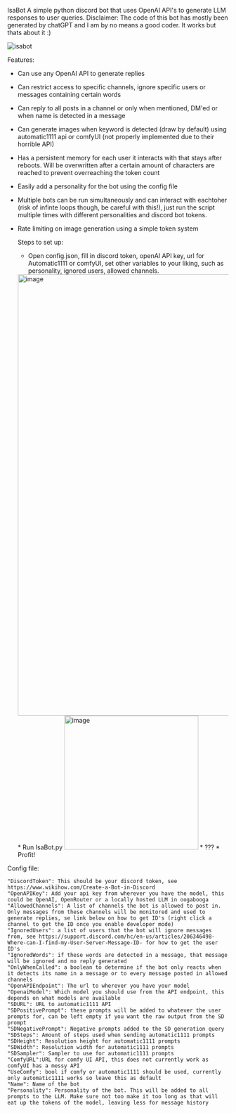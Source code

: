 IsaBot
A simple python discord bot that uses OpenAI API's to generate LLM responses to user queries.
Disclaimer: The code of this bot has mostly been generated by chatGPT and I am by no means a good coder. It works but thats about it :)

![isabot](https://github.com/Raw-Darkness/IsaBot/assets/154023932/f5c4d753-59ef-46c8-bf02-7fd91fa53ddf)

Features:
* Can use any OpenAI API to generate replies
* Can restrict access to specific channels, ignore specific users or messages containing certain words
* Can reply to all posts in a channel or only when mentioned, DM'ed or when name is detected in a message
* Can generate images when keyword is detected (draw by default) using automatic1111 api or comfyUI (not properly implemented due to their horrible API)
* Has a persistent memory for each user it interacts with that stays after reboots. Will be overwritten after a certain amount of characters are reached to prevent overreaching the token count
* Easily add a personality for the bot using the config file
* Multiple bots can be run simultaneously and can interact with eachtoher (risk of infinte loops though, be careful with this!), just run the script multiple times with different personalities and discord bot tokens.
* Rate limiting on image generation using a simple token system

  Steps to set up:
  * Open config.json, fill in discord token, openAI API key, url for Automatic1111 or comfyUI, set other variables to your liking, such as personality, ignored users, allowed channels.  
  <img width="1004" alt="image" src="https://github.com/Raw-Darkness/IsaBot/assets/154023932/5f7f4f2a-cf66-429a-80e0-6581a8b90071">
  * Run IsaBot.py  
  <img width="305" alt="image" src="https://github.com/Raw-Darkness/IsaBot/assets/154023932/20a92be5-1f46-4553-8bb7-4b78b34a4e19">
  * ???
  * Profit!


Config file:

    "DiscordToken": This should be your discord token, see https://www.wikihow.com/Create-a-Bot-in-Discord
    "OpenAPIKey": Add your api key from wherever you have the model, this could be OpenAI, OpenRouter or a locally hosted LLM in oogabooga
    "AllowedChannels": A list of channels the bot is allowed to post in. Only messages from these channels will be monitored and used to generate replies, se link below on how to get ID's (right click a channel to get the ID once you enable developer mode)
    "IgnoredUsers": a list of users that the bot will ignore messages from, see https://support.discord.com/hc/en-us/articles/206346498-Where-can-I-find-my-User-Server-Message-ID- for how to get the user ID's
    "IgnoredWords": if these words are detected in a message, that message will be ignored and no reply generated
    "OnlyWhenCalled": a boolean to determine if the bot only reacts when it detects its name in a message or to every message posted in allowed channels
    "OpenAPIEndpoint": The url to wherever you have your model
    "OpenaiModel": Which model you should use from the API endpoint, this depends on what models are available
    "SDURL": URL to automatic1111 API
    "SDPositivePrompt": these prompts will be added to whatever the user prompts for, can be left empty if you want the raw output from the SD prompt
    "SDNegativePrompt": Negative prompts added to the SD generation query
    "SDSteps": Amount of steps used when sending automatic1111 prompts
    "SDHeight": Resolution height for automatic1111 prompts
    "SDWidth": Resolution width for automatic1111 prompts
    "SDSampler": Sampler to use for automatic1111 prompts
    "ComfyURL":URL for comfy UI API, this does not currently work as comfyUI has a messy API
    "UseComfy": bool if comfy or automatic1111 should be used, currently only automatic1111 works so leave this as default
    "Name": Name of the bot
    "Personality": Personality of the bot. This will be added to all prompts to the LLM. Make sure not too make it too long as that will eat up the tokens of the model, leaving less for message history
